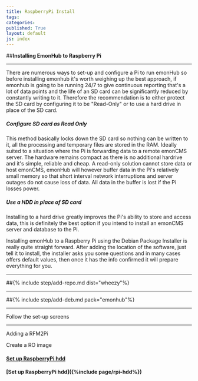 ```yaml
---
title: RaspberryPi Install
tags: 
categories: 
published: True
layout: default
js: index
---
```


##**Installing EmonHub to Raspberry Pi**

-----------------------------------

There are numerous ways to set-up and configure a Pi to run emonHub so before installing emonhub it's worth weighing up the best approach, if emonhub is going to be running 24/7 to give continuous reporting that's a lot of data points and the life of an SD card can be significantly reduced by constantly writing to it. Therefore the recommendation is to either protect the SD card by configuring it to be "Read-Only" or to use a hard drive in place of the SD card.

##### **Configure SD card as Read Only**

This method basically locks down the SD card so nothing can be written to it, all the processing and temporary files are stored in the RAM. Ideally suited to a situation where the Pi is forwarding data to a remote emonCMS server. The hardware remains compact as there is no additional hardrive and it's simple, reliable and cheap. A read-only solution cannot store data or host emonCMS, emonHub will however buffer data in the Pi's relatively small memory so that short interval network interruptions and server outages do not cause loss of data. All data in the buffer is lost if the Pi losses power.

##### **Use a HDD in place of SD card**

Installing to a hard drive greatly improves the Pi's ability to store and access data, this is definitely the best option if you intend to install an emonCMS server and database to the Pi.

Installing emonHub to a Raspberry Pi using the Debian Package Installer is really quite straight forward. After adding the location of the software, just tell it to install, the installer asks you some questions and in many cases offers default values, then once it has the info confirmed it will prepare everything for you.

----------

##{% include step/add-repo.md dist="wheezy"%}

----

##{% include step/add-deb.md pack="emonhub"%}

---

Follow the set-up screens

-----------------------------

Adding a RFM2Pi

Create a RO image

#### [Set up RaspberryPi hdd]({{site.page}}install/raspberrypi/hdd)

#### [Set up RaspberryPi hdd]({%include page/rpi-hdd%})





